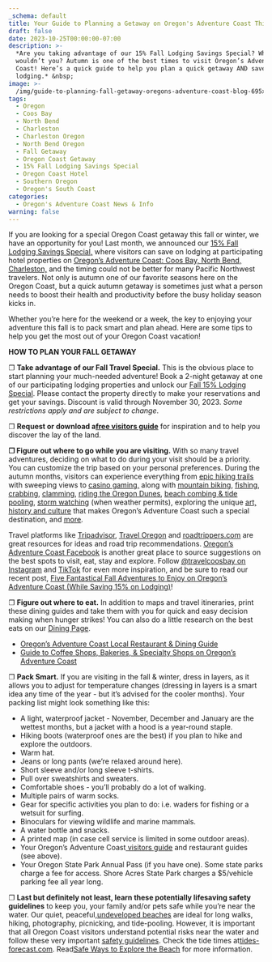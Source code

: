 ```yaml
---
_schema: default
title: Your Guide to Planning a Getaway on Oregon's Adventure Coast This Fall
draft: false
date: 2023-10-25T00:00:00-07:00
description: >-
  *Are you taking advantage of our 15% Fall Lodging Savings Special? Why
  wouldn’t you? Autumn is one of the best times to visit Oregon’s Adventure
  Coast! Here’s a quick guide to help you plan a quick getaway AND save on hotel
  lodging.* &nbsp;
image: >-
  /img/guide-to-planning-fall-getaway-oregons-adventure-coast-blog-695x322-jpg-1.jpg
tags:
  - Oregon
  - Coos Bay
  - North Bend
  - Charleston
  - Charleston Oregon
  - North Bend Oregon
  - Fall Getaway
  - Oregon Coast Getaway
  - 15% Fall Lodging Savings Special
  - Oregon Coast Hotel
  - Southern Oregon
  - Oregon's South Coast
categories:
  - Oregon's Adventure Coast News & Info
warning: false
---
```

If you are looking for a special Oregon Coast getaway this fall or winter, we have an opportunity for you! Last month, we announced our [<u>15% Fall Lodging Savings Special,</u>](https://www.oregonsadventurecoast.com/fall15/) where visitors can save on lodging at participating hotel properties on [<u>Oregon’s Adventure Coast: Coos Bay, North Bend, Charleston,</u>](https://www.oregonsadventurecoast.com/adventures/) and the timing could not be better for many Pacific Northwest travelers. Not only is autumn one of our favorite seasons here on the Oregon Coast, but a quick autumn getaway is sometimes just what a person needs to boost their health and productivity before the busy holiday season kicks in.&nbsp;

Whether you’re here for the weekend or a week, the key to enjoying your adventure this fall is to pack smart and plan ahead. Here are some tips to help you get the most out of your Oregon Coast vacation!

**HOW TO PLAN YOUR FALL GETAWAY**

❐ **Take advantage of our Fall Travel Special.** This is the obvious place to start planning your much-needed adventure! Book a 2-night getaway at one of our participating lodging properties and unlock our [<u>Fall 15% Lodging Special</u>](https://www.oregonsadventurecoast.com/fall15/). Please contact the property directly to make your reservations and get your savings. Discount is valid through November 30, 2023. *Some restrictions apply and are subject to change*.

❐ **Request or download a**[**<u>free visitors guide</u>**](https://www.oregonsadventurecoast.com/contact/#contactform) for inspiration and to help you discover the lay of the land.

**❐ Figure out where to go while you are visiting.** With so many travel adventures, deciding on what to do during your visit should be a priority. You can customize the trip based on your personal preferences. During the autumn months, visitors can experience everything from [<u>epic hiking trails</u>](https://www.oregonsadventurecoast.com/hiking-walking) with sweeping views to [<u>casino gaming,</u>](https://www.oregonsadventurecoast.com/gaming) along with [<u>mountain biking</u>](https://www.oregonsadventurecoast.com/cycling), [<u>fishing</u>](https://www.oregonsadventurecoast.com/fishing), [<u>crabbing</u>](https://www.oregonsadventurecoast.com/crabbing-clamming), [<u>clamming</u>](https://www.oregonsadventurecoast.com/clamming), [<u>riding the Oregon Dunes</u>](https://www.oregonsadventurecoast.com/atv-motorsports), [<u>beach combing &amp; tide pooling</u>](https://www.oregonsadventurecoast.com/ocean-life-and-tidepooling/), [<u>storm watching</u>](https://www.oregonsadventurecoast.com/storm-watching) (when weather permits), exploring the unique [<u>art, history and culture</u>](https://www.oregonsadventurecoast.com/art-history-culture) that makes Oregon’s Adventure Coast such a special destination, and [<u>more</u>](https://www.oregonsadventurecoast.com/adventures/).

Travel platforms like [<u>Tripadvisor</u>](https://www.tripadvisor.com/Attractions-g51813-Activities-Coos_Bay_Oregon.html), [<u>Travel Oregon</u>](https://traveloregon.com/places-to-go/cities/coos-bay/) and [<u>roadtrippers.com</u>](https://roadtrippers.com/) are great resources for ideas and road trip recommendations. [<u>Oregon’s Adventure Coast Facebook</u>](https://www.facebook.com/OregonsAdventureCoast/) is another great place to source suggestions on the best spots to visit, eat, stay and explore. Follow [<u>@travelcoosbay on Instagram</u>](https://www.instagram.com/travelcoosbay/) and [<u>TikTok</u>](https://www.tiktok.com/@oregonsadventurecoast?lang=en) for even more inspiration, and be sure to read our recent post, [<u>Five Fantastical Fall Adventures to Enjoy on Oregon’s Adventure Coast (While Saving 15% on Lodging)</u>](https://www.oregonsadventurecoast.com/blog/five-fantastical-fall-adventures-sto-enjoy-on-oregon-s-adventure-coast-while-saving-15-on-lodging/)!&nbsp;

❐ **Figure out where to eat.** In addition to maps and travel itineraries, print these dining guides and take them with you for quick and easy decision making when hunger strikes! You can also do a little research on the best eats on our [<u>Dining Page</u>](https://www.oregonsadventurecoast.com/dining/).&nbsp;

* [<u>Oregon’s Adventure Coast Local Restaurant &amp; Dining Guide</u>](https://www.oregonsadventurecoast.com/img/restaurants-booklet-web-09-23.pdf)
* [<u>Guide to Coffee Shops, Bakeries, &amp; Specialty Shops on Oregon’s Adventure Coast</u>](https://www.oregonsadventurecoast.com/img/coffeeshops-bakery-08-23.pdf)

❐ **Pack Smart.** If you are visiting in the fall & winter, dress in layers, as it allows you to adjust for temperature changes (dressing in layers is a smart idea any time of the year - but it’s advised for the cooler months). Your packing list might look something like this:

* A light, waterproof jacket - November, December and January are the wettest months, but a jacket with a hood is a year-round staple.
* Hiking boots (waterproof ones are the best) if you plan to hike and explore the outdoors.
* Warm hat.
* Jeans or long pants (we’re relaxed around here).
* Short sleeve and/or long sleeve t-shirts.
* Pull over sweatshirts and sweaters.
* Comfortable shoes - you’ll probably do a lot of walking.
* Multiple pairs of warm socks.
* Gear for specific activities you plan to do: i.e. waders for fishing or a wetsuit for surfing.
* Binoculars for viewing wildlife and marine mammals.
* A water bottle and snacks.
* A printed map (in case cell service is limited in some outdoor areas).
* Your Oregon’s Adventure Coast[<u> visitors guide</u>](https://www.oregonsadventurecoast.com/img/Oregon-Coast-Visitor-Guide.pdf) and restaurant guides (see above).
* Your Oregon State Park Annual Pass (if you have one). Some state parks charge a fee for access. Shore Acres State Park charges a $5/vehicle parking fee all year long.

❐ **Last but definitely not least, learn these potentially lifesaving safety guidelines** to keep you, your family and/or pets safe while you’re near the water. Our quiet, peaceful,[<u>undeveloped beaches</u>](https://www.oregonsadventurecoast.com/undeveloped-beaches) are ideal for long walks, hiking, photography, picnicking, and tide-pooling. However, it is important that all Oregon Coast visitors understand potential risks near the water and follow these very important [<u>safety guidelines</u>](https://www.oregonsadventurecoast.com/blog/eight-ways-to-stay-safe-on-the-beaches-along-the-oregon-coast). Check the tide times at[<u>tides-forecast.com</u>](https://www.tide-forecast.com/regions/Oregon). Read[<u>Safe Ways to Explore the Beach</u>](https://oregonstateparks.org/index.cfm?do=v.page&amp;id=96) for more information.